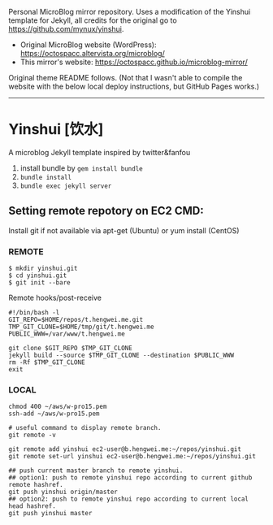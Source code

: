 Personal MicroBlog mirror repository. Uses a modification of the Yinshui template for Jekyll, all credits for the original go to <https://github.com/mynux/yinshui>.

* Original MicroBlog website (WordPress): <https://octospacc.altervista.org/microblog/>
* This mirror's website: <https://octospacc.github.io/microblog-mirror/>

Original theme README follows. (Not that I wasn't able to compile the website with the below local deploy instructions, but GitHub Pages works.)

---

# Yinshui [饮水]
A microblog Jekyll template inspired by twitter&fanfou

1. install bundle by `gem install bundle`
2. `bundle install`
3. `bundle exec jekyll server`

## Setting remote repotory on EC2 CMD:
Install git if not available via apt-get (Ubuntu) or yum install (CentOS)

### REMOTE

```shell
$ mkdir yinshui.git
$ cd yinshui.git
$ git init --bare
```

Remote hooks/post-receive

```shell
#!/bin/bash -l
GIT_REPO=$HOME/repos/t.hengwei.me.git
TMP_GIT_CLONE=$HOME/tmp/git/t.hengwei.me
PUBLIC_WWW=/var/www/t.hengwei.me

git clone $GIT_REPO $TMP_GIT_CLONE
jekyll build --source $TMP_GIT_CLONE --destination $PUBLIC_WWW
rm -Rf $TMP_GIT_CLONE
exit
```

### LOCAL

```shell
chmod 400 ~/aws/w-pro15.pem
ssh-add ~/aws/w-pro15.pem

# useful command to display remote branch.
git remote -v

git remote add yinshui ec2-user@b.hengwei.me:~/repos/yinshui.git
git remote set-url yinshui ec2-user@b.hengwei.me:~/repos/yinshui.git

## push current master branch to remote yinshui.
## option1: push to remote yinshui repo according to current github remote hashref.
git push yinshui origin/master
## option2: push to remote yinshui repo according to current local head hashref.
git push yinshui master
```
